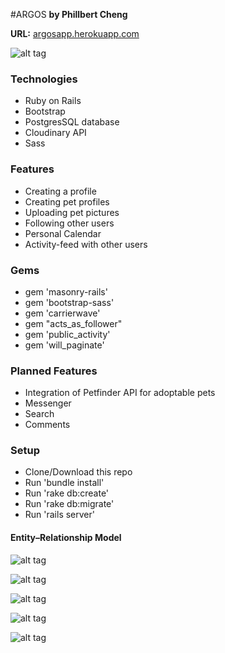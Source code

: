 #ARGOS
**by Phillbert Cheng**

**URL:**
[argosapp.herokuapp.com](https://argosapp.herokuapp.com)

![alt tag](https://s19.postimg.org/4ehhba4mb/argos_fullshot.jpg)

### Technologies
- Ruby on Rails
- Bootstrap
- PostgresSQL database
- Cloudinary API
- Sass


### Features
- Creating a profile
- Creating pet profiles
- Uploading pet pictures
- Following other users
- Personal Calendar
- Activity-feed with other users


### Gems
- gem 'masonry-rails'
- gem 'bootstrap-sass'
- gem 'carrierwave'
- gem "acts_as_follower"
- gem 'public_activity'
- gem 'will_paginate'


### Planned Features
- Integration of Petfinder API for adoptable pets
- Messenger
- Search
- Comments

### Setup
- Clone/Download this repo
- Run 'bundle install'
- Run 'rake db:create'
- Run 'rake db:migrate'
- Run 'rails server'

#### Entity–Relationship Model
![alt tag](https://s19.postimg.org/kulch9of7/Screen_Shot_2016_06_21_at_10_09_43_PM.png)


![alt tag](https://s19.postimg.org/qrp7y35k3/argos_callendar.png)


![alt tag](https://s19.postimg.org/nan5v46hv/argos_uploadpicture.png)


![alt tag](https://s19.postimg.org/4eq7je2g3/news_feed_pic.png)


![alt tag](https://s19.postimg.org/80nanxazn/argos_petpictures.png)
